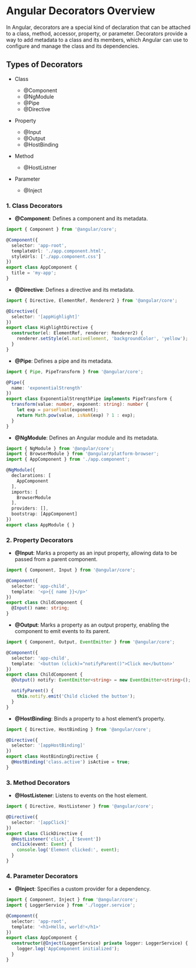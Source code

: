 # Angular Decorators Overview

In Angular, decorators are a special kind of declaration that can be attached to a class, method, accessor, property, or parameter. Decorators provide a way to add metadata to a class and its members, which Angular can use to configure and manage the class and its dependencies.

## Types of Decorators

- Class
  - @Component
  - @NgModule
  - @Pipe
  - @Directive
  
- Property
  - @Input
  - @Output
  - @HostBinding
  
- Method
  - @HostListner
  
- Parameter
  - @Inject

### 1. Class Decorators

- **@Component**: Defines a component and its metadata.

```ts
import { Component } from '@angular/core';

@Component({
  selector: 'app-root',
  templateUrl: './app.component.html',
  styleUrls: ['./app.component.css']
})
export class AppComponent {
  title = 'my-app';
}
```

- **@Directive**: Defines a directive and its metadata.

```ts
import { Directive, ElementRef, Renderer2 } from '@angular/core';

@Directive({
  selector: '[appHighlight]'
})
export class HighlightDirective {
  constructor(el: ElementRef, renderer: Renderer2) {
    renderer.setStyle(el.nativeElement, 'backgroundColor', 'yellow');
  }
}

```

- **@Pipe**: Defines a pipe and its metadata.

```ts
import { Pipe, PipeTransform } from '@angular/core';

@Pipe({
  name: 'exponentialStrength'
})
export class ExponentialStrengthPipe implements PipeTransform {
  transform(value: number, exponent: string): number {
    let exp = parseFloat(exponent);
    return Math.pow(value, isNaN(exp) ? 1 : exp);
  }
}

```

- **@NgModule**: Defines an Angular module and its metadata.

```ts
import { NgModule } from '@angular/core';
import { BrowserModule } from '@angular/platform-browser';
import { AppComponent } from './app.component';

@NgModule({
  declarations: [
    AppComponent
  ],
  imports: [
    BrowserModule
  ],
  providers: [],
  bootstrap: [AppComponent]
})
export class AppModule { }

```

### 2. Property Decorators

- **@Input**: Marks a property as an input property, allowing data to be passed from a parent component.

```ts
import { Component, Input } from '@angular/core';

@Component({
  selector: 'app-child',
  template: '<p>{{ name }}</p>'
})
export class ChildComponent {
  @Input() name: string;
}

```

- **@Output**: Marks a property as an output property, enabling the component to emit events to its parent.

```ts
import { Component, Output, EventEmitter } from '@angular/core';

@Component({
  selector: 'app-child',
  template: '<button (click)="notifyParent()">Click me</button>'
})
export class ChildComponent {
  @Output() notify: EventEmitter<string> = new EventEmitter<string>();

  notifyParent() {
    this.notify.emit('Child clicked the button');
  }
}

```

- **@HostBinding**: Binds a property to a host element’s property.

```ts
import { Directive, HostBinding } from '@angular/core';

@Directive({
  selector: '[appHostBinding]'
})
export class HostBindingDirective {
  @HostBinding('class.active') isActive = true;
}

```

### 3. Method Decorators

- **@HostListener**: Listens to events on the host element.

```ts
import { Directive, HostListener } from '@angular/core';

@Directive({
  selector: '[appClick]'
})
export class ClickDirective {
  @HostListener('click', ['$event'])
  onClick(event: Event) {
    console.log('Element clicked:', event);
  }
}

```


### 4. Parameter Decorators

- **@Inject**: Specifies a custom provider for a dependency.

```ts
import { Component, Inject } from '@angular/core';
import { LoggerService } from './logger.service';

@Component({
  selector: 'app-root',
  template: '<h1>Hello, world!</h1>'
})
export class AppComponent {
  constructor(@Inject(LoggerService) private logger: LoggerService) {
    logger.log('AppComponent initialized');
  }
}

```

